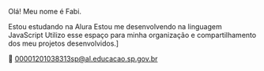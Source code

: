 Olá!
Meu nome é Fabi.

Estou estudando na Alura
Estou me desenvolvendo na linguagem JavaScript
Utilizo esse espaço para minha organização e compartilhamento dos meu projetos desenvolvidos.]

📩 00001201038313sp@al.educacao.sp.gov.br
